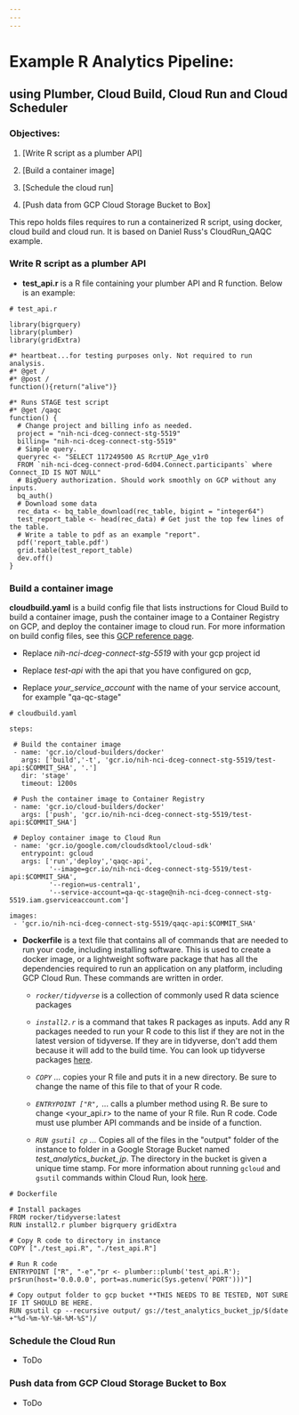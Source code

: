```yaml
---
---
---
```


# Example R Analytics Pipeline:

## using Plumber, Cloud Build, Cloud Run and Cloud Scheduler

### **Objectives:**

1.  [Write R script as a plumber API]

2.  [Build a container image]

3.  [Schedule the cloud run]

4.  [Push data from GCP Cloud Storage Bucket to Box]

This repo holds files requires to run a containerized R script, using docker, cloud build and cloud run. It is based on Daniel Russ's CloudRun_QAQC example.

### Write R script as a plumber API

-   **test_api.r** is a R file containing your plumber API and R function. Below is an example:

```{r}
# test_api.r

library(bigrquery)
library(plumber)
library(gridExtra)

#* heartbeat...for testing purposes only. Not required to run analysis.
#* @get /
#* @post /
function(){return("alive")}

#* Runs STAGE test script
#* @get /qaqc
function() {
  # Change project and billing info as needed.
  project = "nih-nci-dceg-connect-stg-5519"  
  billing= "nih-nci-dceg-connect-stg-5519"
  # Simple query.
  queryrec <- "SELECT 117249500 AS RcrtUP_Age_v1r0 
  FROM `nih-nci-dceg-connect-prod-6d04.Connect.participants` where Connect_ID IS NOT NULL"
  # BigQuery authorization. Should work smoothly on GCP without any inputs.
  bq_auth() 
  # Download some data
  rec_data <- bq_table_download(rec_table, bigint = "integer64")
  test_report_table <- head(rec_data) # Get just the top few lines of the table.
  # Write a table to pdf as an example "report".
  pdf('report_table.pdf')
  grid.table(test_report_table)
  dev.off()
}
```

### Build a container image

**cloudbuild.yaml** is a build config file that lists instructions for Cloud Build to build a container image, push the container image to a Container Registry on GCP, and deploy the container image to cloud run. For more information on build config files, see this [GCP reference page](https://cloud.google.com/build/docs/build-config-file-schema).

-   Replace *nih-nci-dceg-connect-stg-5519* with your gcp project id

-   Replace *test-api* with the api that you have configured on gcp,

-   Replace *your_service_account* with the name of your service account, for example "qa-qc-stage"

<!-- -->

    # cloudbuild.yaml

    steps:

     # Build the container image
     - name: 'gcr.io/cloud-builders/docker'
       args: ['build','-t', 'gcr.io/nih-nci-dceg-connect-stg-5519/test-api:$COMMIT_SHA', '.']
       dir: 'stage'
       timeout: 1200s
       
     # Push the container image to Container Registry
     - name: 'gcr.io/cloud-builders/docker'
       args: ['push', 'gcr.io/nih-nci-dceg-connect-stg-5519/test-api:$COMMIT_SHA']
       
     # Deploy container image to Cloud Run
     - name: 'gcr.io/google.com/cloudsdktool/cloud-sdk'
       entrypoint: gcloud
       args: ['run','deploy','qaqc-api',
              '--image=gcr.io/nih-nci-dceg-connect-stg-5519/test-api:$COMMIT_SHA',
              '--region=us-central1',
              '--service-account=qa-qc-stage@nih-nci-dceg-connect-stg-5519.iam.gserviceaccount.com']
              
    images:
     - 'gcr.io/nih-nci-dceg-connect-stg-5519/qaqc-api:$COMMIT_SHA'

-   **Dockerfile** is a text file that contains all of commands that are needed to run your code, including installing software. This is used to create a docker image, or a lightweight software package that has all the dependencies required to run an application on any platform, including GCP Cloud Run. These commands are written in order.
    -   *`rocker/tidyverse`* is a collection of commonly used R data science packages

    -   *`install2.r`* is a command that takes R packages as inputs. Add any R packages needed to run your R code to this list if they are not in the latest version of tidyverse. If they are in tidyverse, don't add them because it will add to the build time. You can look up tidyverse packages [here](https://tidyverse.tidyverse.org/reference/tidyverse_packages.html).

    -   *`COPY` ...* copies your R file and puts it in a new directory. Be sure to change the name of this file to that of your R code.

    -   *`ENTRYPOINT ["R",`* ... calls a plumber method using R. Be sure to change \<your_api.r\> to the name of your R file. Run R code. Code must use plumber API commands and be inside of a function.

    -   *`RUN gsutil cp` ...* Copies all of the files in the "output" folder of the instance to folder in a Google Storage Bucket named *test_analytics_bucket_jp*. The directory in the bucket is given a unique time stamp. For more information about running `gcloud` and `gsutil` commands within Cloud Run, look [here](https://cloud.google.com/run/docs/tutorials/gcloud).

<!-- -->

    # Dockerfile

    # Install packages
    FROM rocker/tidyverse:latest
    RUN install2.r plumber bigrquery gridExtra

    # Copy R code to directory in instance
    COPY ["./test_api.R", "./test_api.R"]

    # Run R code
    ENTRYPOINT ["R", "-e","pr <- plumber::plumb('test_api.R'); pr$run(host='0.0.0.0', port=as.numeric(Sys.getenv('PORT')))"]

    # Copy output folder to gcp bucket **THIS NEEDS TO BE TESTED, NOT SURE IF IT SHOULD BE HERE.
    RUN gsutil cp --recursive output/ gs://test_analytics_bucket_jp/$(date +"%d-%m-%Y-%H-%M-%S")/

### Schedule the Cloud Run

-   ToDo

### Push data from GCP Cloud Storage Bucket to Box

-   ToDo
